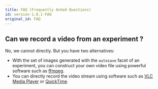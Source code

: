 ```yaml
---
title: FAQ (Frequently Asked Questions)
id: version-1.8.1-FAQ
original_id: FAQ
---
```



[//]: # (concept|video)
## Can we record a video from an experiment ?

No, we cannot directly. But you have two alternatives:
- With the set of images generated with the `autosave` facet of an experiment, you can construct your own video file using powerful software such as [ffmpeg](https://www.ffmpeg.org/).
- You can directly record the video stream using software such as [VLC Media Player](http://www.videolan.org/vlc/index.html) or [QuickTime](http://www.apple.com/quicktime/download/).
